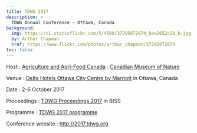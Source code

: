 ```yaml
---
title: TDWG 2017
description: >
  TDWG Annual Conference - Ottawa, Canada
background:
  img: https://c1.staticflickr.com/5/4500/37295672674_8aa2652c28_b.jpg
  by: Arthur Chapman
  href: https://www.flickr.com/photos/arthur_chapman/37295672674
toc: false
---
```


Host
: [Agriculture and Agri-Food Canada](http://www.agr.gc.ca/eng/home/?id=1395690825741)
: [Canadian Museum of Nature](https://nature.ca/en/home)

Venue
: [Delta Hotels Ottawa City Centre by Marriott](http://www.marriott.com/hotels/travel/yowdm-delta-hotels-ottawa-city-centre/) in Ottawa, Canada

Date
: 2-6 October 2017

Proceedings
: [TDWG Proceedings 2017](https://biss.pensoft.net/collection/25/) in BISS

Programme
: [TDWG 2017 programme](https://static.tdwg.org/conferences/2017/tdwg_2017_programme.pdf)

Conference website
: <http://2017.tdwg.org>
